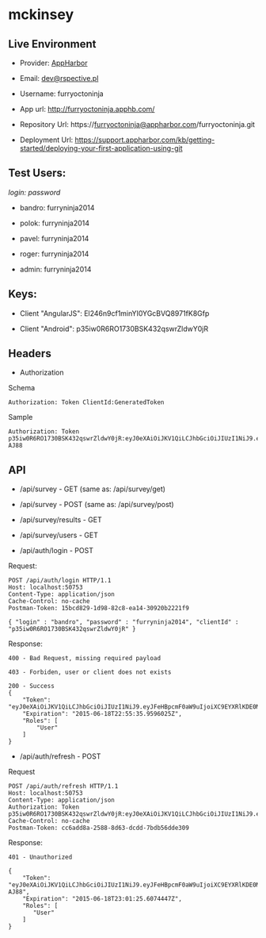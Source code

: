 # mckinsey

## Live Environment

- Provider: [AppHarbor](https://appharbor.com)

- Email: dev@rspective.pl

- Username: furryoctoninja

- App url:	http://furryoctoninja.apphb.com/

- Repository Url: https://furryoctoninja@appharbor.com/furryoctoninja.git

- Deployment Url: https://support.appharbor.com/kb/getting-started/deploying-your-first-application-using-git

## Test Users:

*login: password*

- bandro: furryninja2014

- polok: furryninja2014

- pavel: furryninja2014

- roger: furryninja2014

- admin: furryninja2014

## Keys:

- Client "AngularJS": El246n9cf1minYI0YGcBVQ8971fK8Gfp

- Client "Android": p35iw0R6RO1730BSK432qswrZldwY0jR

## Headers

- Authorization

Schema

```
Authorization: Token ClientId:GeneratedToken
```

Sample

```
Authorization: Token p35iw0R6RO1730BSK432qswrZldwY0jR:eyJ0eXAiOiJKV1QiLCJhbGciOiJIUzI1NiJ9.eyJFeHBpcmF0aW9uIjoiXC9EYXRlKDE0MzQ2Njg0ODU2MDcpXC8iLCJDbGllbnQiOiJhbmRyb2lkbW9iaWxlIiwiVXNlcklkIjoxLCJSb2xlcyI6WyJVc2VyIl19.NOfH0mZP0qqIaXNvJTHGy4jubNBMkaG5phlN1t-AJ88
```

## API

- /api/survey - GET (same as: /api/survey/get)

- /api/survey - POST (same as: /api/survey/post)

- /api/survey/results - GET

- /api/survey/users - GET

- /api/auth/login - POST

Request:

```
POST /api/auth/login HTTP/1.1
Host: localhost:50753
Content-Type: application/json
Cache-Control: no-cache
Postman-Token: 15bcd829-1d98-82c8-ea14-30920b2221f9

{ "login" : "bandro", "password" : "furryninja2014", "clientId" : "p35iw0R6RO1730BSK432qswrZldwY0jR" }
```

Response:

```
400 - Bad Request, missing required payload
```

```
403 - Forbiden, user or client does not exists
```

```
200 - Success
{
    "Token": "eyJ0eXAiOiJKV1QiLCJhbGciOiJIUzI1NiJ9.eyJFeHBpcmF0aW9uIjoiXC9EYXRlKDE0MzQ2Njg0NDA1MjQpXC8iLCJDbGllbnQiOiJhbmRyb2lkbW9iaWxlIiwiVXNlcklkIjoxLCJSb2xlcyI6WyJVc2VyIl19.lunA5forY3VlaewaguFXr3nPfNKXQfXbPClY3p7pDyY",
    "Expiration": "2015-06-18T22:55:35.9596025Z",
    "Roles": [
        "User"
    ]
}
```

- /api/auth/refresh - POST

Request

```
POST /api/auth/refresh HTTP/1.1
Host: localhost:50753
Content-Type: application/json
Authorization: Token p35iw0R6RO1730BSK432qswrZldwY0jR:eyJ0eXAiOiJKV1QiLCJhbGciOiJIUzI1NiJ9.eyJFeHBpcmF0aW9uIjoiXC9EYXRlKDE0MzQ2Njg0NDA1MjQpXC8iLCJDbGllbnQiOiJhbmRyb2lkbW9iaWxlIiwiVXNlcklkIjoxLCJSb2xlcyI6WyJVc2VyIl19.lunA5forY3VlaewaguFXr3nPfNKXQfXbPClY3p7pDyY
Cache-Control: no-cache
Postman-Token: cc6add8a-2588-8d63-dcdd-7bdb56dde309
```

Response:

```
401 - Unauthorized
```

```
{
    "Token": "eyJ0eXAiOiJKV1QiLCJhbGciOiJIUzI1NiJ9.eyJFeHBpcmF0aW9uIjoiXC9EYXRlKDE0MzQ2Njg0ODU2MDcpXC8iLCJDbGllbnQiOiJhbmRyb2lkbW9iaWxlIiwiVXNlcklkIjoxLCJSb2xlcyI6WyJVc2VyIl19.NOfH0mZP0qqIaXNvJTHGy4jubNBMkaG5phlN1t-AJ88",
    "Expiration": "2015-06-18T23:01:25.6074447Z",
    "Roles": [
       "User"
    ]
}
```